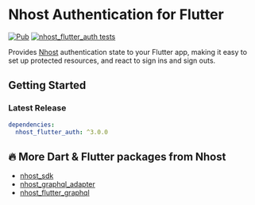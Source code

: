 # Nhost Authentication for Flutter

[![Pub](https://img.shields.io/pub/v/nhost_flutter_auth)](https://pub.dev/packages/nhost_flutter_auth)
[![nhost_flutter_auth tests](https://github.com/nhost/nhost-dart/actions/workflows/test.nhost_flutter_auth.yaml/badge.svg)](https://github.com/nhost/nhost-dart/actions/workflows/test.nhost_flutter_auth.yaml)

Provides [Nhost](https://nhost.io) authentication state to your Flutter app,
making it easy to set up protected resources, and react to sign ins and sign
outs.

## Getting Started

### Latest Release

```yaml
dependencies:
  nhost_flutter_auth: ^3.0.0
```

## 🔥 More Dart & Flutter packages from Nhost

- [nhost_sdk](https://pub.dev/packages/nhost_sdk)
- [nhost_graphql_adapter](https://pub.dev/packages/nhost_graphql_adapter)
- [nhost_flutter_graphql](https://pub.dev/packages/nhost_flutter_graphql)
